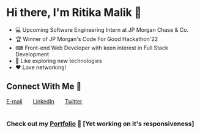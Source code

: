 # Hi there, I'm Ritika Malik 👋
* 💻 Upcoming Software Engineering Intern at JP Morgan Chase & Co.
* 🏆 Winner of JP Morgan's Code For Good Hackathon'22
* ⌨ Front-end Web Developer with keen interest in Full Stack Development
* 💫 Like exploring new technologies
* ❤  Love networking!


## Connect With Me 🌟
[E-mail](https://ritikamalik100102@gmail.com) &nbsp; &nbsp; &nbsp; [LinkedIn](https://www.linkedin.com/in/ritika-malik-must) &nbsp; &nbsp; &nbsp; [Twitter](https://twitter.com/Ritika287)  
<br>
### Check out my [Portfolio](https://main--fluffy-cupcake-f1a396.netlify.app/) 🤩   [Yet working on it's responsiveness]
